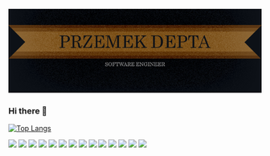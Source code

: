 ![banner](https://raw.githubusercontent.com/przemode/przemode/main/git%20banner.png)

### Hi there 👋

[![Top Langs](https://github-readme-stats.vercel.app/api/top-langs/?username=anuraghazra&layout=compact)](https://github.com/anuraghazra/github-readme-stats)
<!--
**przemode/przemode** is a ✨ _special_ ✨ repository because its `README.md` (this file) appears on your GitHub profile.

Here are some ideas to get you started:

- 🔭 I’m currently working on ...
- 🌱 I’m currently learning ...
- 👯 I’m looking to collaborate on ...
- 🤔 I’m looking for help with ...
- 💬 Ask me about ...
- 📫 How to reach me: ...
- 😄 Pronouns: ...
- ⚡ Fun fact: ...
-->

![](https://img.shields.io/badge/OS-Windows-577fae)
![](https://img.shields.io/badge/Tech-JavaScript-ead41c)
![](https://img.shields.io/badge/Tech-React-5ed3f3)
![](https://img.shields.io/badge/Tech-React_Native-5ed3f3)
![](https://img.shields.io/badge/Tech-CSS-2b94c7)
![](https://img.shields.io/badge/Tech-Sass-c45f92)
![](https://img.shields.io/badge/Tech-HTML-e15f2e)
![](https://img.shields.io/badge/Tech-node-84bb00)
![](https://img.shields.io/badge/Tech-Redux-7c42bd)
![](https://img.shields.io/badge/Tech-PHP-828cb4)
![](https://img.shields.io/badge/Tech-git-e44c30)
![](https://img.shields.io/badge/Tech-npm-c13534)
![](https://img.shields.io/badge/Tech-VS%20Code-327fb1)
![](https://img.shields.io/badge/Tech-ESLint-472fb9)

